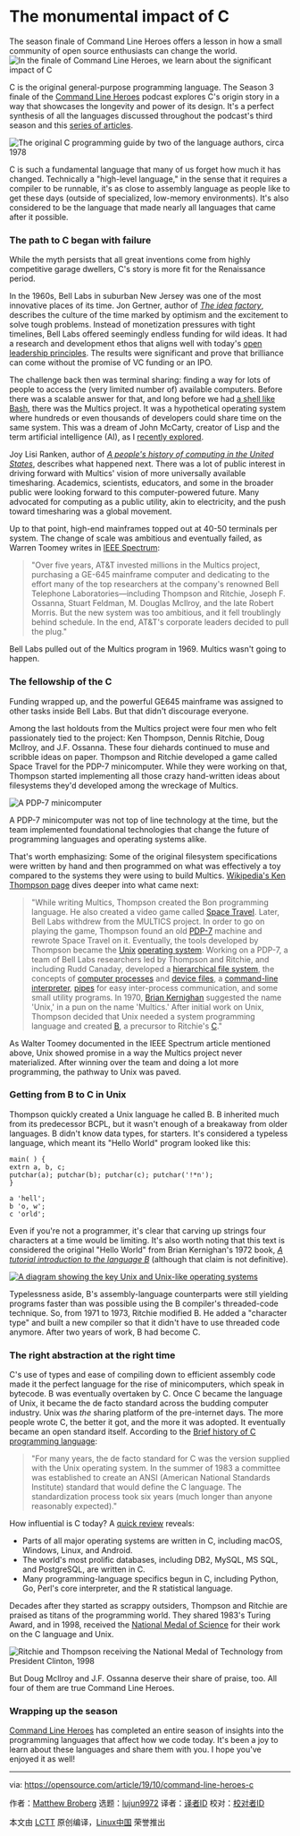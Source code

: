 [#]: collector: (lujun9972)
[#]: translator: ( )
[#]: reviewer: ( )
[#]: publisher: ( )
[#]: url: ( )
[#]: subject: (The monumental impact of C)
[#]: via: (https://opensource.com/article/19/10/command-line-heroes-c)
[#]: author: (Matthew Broberg https://opensource.com/users/mbbroberg)

The monumental impact of C
======
The season finale of Command Line Heroes offers a lesson in how a small
community of open source enthusiasts can change the world.
![In the finale of Command Line Heroes, we learn about the significant impact of C][1]

C is the original general-purpose programming language. The Season 3 finale of the [Command Line Heroes][2] podcast explores C's origin story in a way that showcases the longevity and power of its design. It's a perfect synthesis of all the languages discussed throughout the podcast's third season and this [series of articles][3].

![The original C programming guide by two of the language authors, circa 1978][4]

C is such a fundamental language that many of us forget how much it has changed. Technically a "high-level language," in the sense that it requires a compiler to be runnable, it's as close to assembly language as people like to get these days (outside of specialized, low-memory environments). It's also considered to be the language that made nearly all languages that came after it possible.

### The path to C began with failure

While the myth persists that all great inventions come from highly competitive garage dwellers, C's story is more fit for the Renaissance period.

In the 1960s, Bell Labs in suburban New Jersey was one of the most innovative places of its time. Jon Gertner, author of [_The idea factory_][5], describes the culture of the time marked by optimism and the excitement to solve tough problems. Instead of monetization pressures with tight timelines, Bell Labs offered seemingly endless funding for wild ideas. It had a research and development ethos that aligns well with today's [open leadership principles][6]. The results were significant and prove that brilliance can come without the promise of VC funding or an IPO.

The challenge back then was terminal sharing: finding a way for lots of people to access the (very limited number of) available computers. Before there was a scalable answer for that, and long before we had [a shell like Bash][7], there was the Multics project. It was a hypothetical operating system where hundreds or even thousands of developers could share time on the same system. This was a dream of John McCarty, creator of Lisp and the term artificial intelligence (AI), as I [recently explored][8].

Joy Lisi Ranken, author of [_A people's history of computing in the United States_][9], describes what happened next. There was a lot of public interest in driving forward with Multics' vision of more universally available timesharing. Academics, scientists, educators, and some in the broader public were looking forward to this computer-powered future. Many advocated for computing as a public utility, akin to electricity, and the push toward timesharing was a global movement.

Up to that point, high-end mainframes topped out at 40-50 terminals per system. The change of scale was ambitious and eventually failed, as Warren Toomey writes in [IEEE Spectrum][10]:

> "Over five years, AT&amp;T invested millions in the Multics project, purchasing a GE-645 mainframe computer and dedicating to the effort many of the top researchers at the company's renowned Bell Telephone Laboratories—including Thompson and Ritchie, Joseph F. Ossanna, Stuart Feldman, M. Douglas McIlroy, and the late Robert Morris. But the new system was too ambitious, and it fell troublingly behind schedule. In the end, AT&amp;T's corporate leaders decided to pull the plug."

Bell Labs pulled out of the Multics program in 1969. Multics wasn't going to happen.

### The fellowship of the C

Funding wrapped up, and the powerful GE645 mainframe was assigned to other tasks inside Bell Labs. But that didn't discourage everyone.

Among the last holdouts from the Multics project were four men who felt passionately tied to the project: Ken Thompson, Dennis Ritchie, Doug McIlroy, and J.F. Ossanna. These four diehards continued to muse and scribble ideas on paper. Thompson and Ritchie developed a game called Space Travel for the PDP-7 minicomputer. While they were working on that, Thompson started implementing all those crazy hand-written ideas about filesystems they'd developed among the wreckage of Multics.

![A PDP-7 minicomputer][11]

A PDP-7 minicomputer was not top of line technology at the time, but the team implemented foundational technologies that change the future of programming languages and operating systems alike.

That's worth emphasizing: Some of the original filesystem specifications were written by hand and then programmed on what was effectively a toy compared to the systems they were using to build Multics. [Wikipedia's Ken Thompson page][12] dives deeper into what came next:

> "While writing Multics, Thompson created the Bon programming language. He also created a video game called [Space Travel][13]. Later, Bell Labs withdrew from the MULTICS project. In order to go on playing the game, Thompson found an old [PDP-7][14] machine and rewrote Space Travel on it. Eventually, the tools developed by Thompson became the [Unix][15] [operating system][16]: Working on a PDP-7, a team of Bell Labs researchers led by Thompson and Ritchie, and including Rudd Canaday, developed a [hierarchical file system][17], the concepts of [computer processes][18] and [device files][19], a [command-line interpreter][20], [pipes][21] for easy inter-process communication, and some small utility programs. In 1970, [Brian Kernighan][22] suggested the name 'Unix,' in a pun on the name 'Multics.' After initial work on Unix, Thompson decided that Unix needed a system programming language and created [B][23], a precursor to Ritchie's [C][24]."

As Walter Toomey documented in the IEEE Spectrum article mentioned above, Unix showed promise in a way the Multics project never materialized. After winning over the team and doing a lot more programming, the pathway to Unix was paved.

### Getting from B to C in Unix

Thompson quickly created a Unix language he called B. B inherited much from its predecessor BCPL, but it wasn't enough of a breakaway from older languages. B didn't know data types, for starters. It's considered a typeless language, which meant its "Hello World" program looked like this:


```
main( ) {
extrn a, b, c;
putchar(a); putchar(b); putchar(c); putchar('!*n');
}

a 'hell';
b 'o, w';
c 'orld';
```

Even if you're not a programmer, it's clear that carving up strings four characters at a time would be limiting. It's also worth noting that this text is considered the original "Hello World" from Brian Kernighan's 1972 book, [_A tutorial introduction to the language B_][25] (although that claim is not definitive).

[![A diagram showing the key Unix and Unix-like operating systems][26]][27]

Typelessness aside, B's assembly-language counterparts were still yielding programs faster than was possible using the B compiler's threaded-code technique. So, from 1971 to 1973, Ritchie modified B. He added a "character type" and built a new compiler so that it didn't have to use threaded code anymore. After two years of work, B had become C.

### The right abstraction at the right time

C's use of types and ease of compiling down to efficient assembly code made it the perfect language for the rise of minicomputers, which speak in bytecode. B was eventually overtaken by C. Once C became the language of Unix, it became the de facto standard across the budding computer industry. Unix was _the_ sharing platform of the pre-internet days. The more people wrote C, the better it got, and the more it was adopted. It eventually became an open standard itself. According to the [Brief history of C programming language][28]:

> "For many years, the de facto standard for C was the version supplied with the Unix operating system. In the summer of 1983 a committee was established to create an ANSI (American National Standards Institute) standard that would define the C language. The standardization process took six years (much longer than anyone reasonably expected)."

How influential is C today? A [quick review][29] reveals:

  * Parts of all major operating systems are written in C, including macOS, Windows, Linux, and Android.
  * The world's most prolific databases, including DB2, MySQL, MS SQL, and PostgreSQL, are written in C.
  * Many programming-language specifics begun in C, including Python, Go, Perl's core interpreter, and the R statistical language.



Decades after they started as scrappy outsiders, Thompson and Ritchie are praised as titans of the programming world. They shared 1983's Turing Award, and in 1998, received the [National Medal of Science][30] for their work on the C language and Unix. 

![Ritchie and Thompson receiving the National Medal of Technology from President Clinton, 1998][31]

But Doug McIlroy and J.F. Ossanna deserve their share of praise, too. All four of them are true Command Line Heroes.

### Wrapping up the season

[Command Line Heroes][2] has completed an entire season of insights into the programming languages that affect how we code today. It's been a joy to learn about these languages and share them with you. I hope you've enjoyed it as well!

--------------------------------------------------------------------------------

via: https://opensource.com/article/19/10/command-line-heroes-c

作者：[Matthew Broberg][a]
选题：[lujun9972][b]
译者：[译者ID](https://github.com/译者ID)
校对：[校对者ID](https://github.com/校对者ID)

本文由 [LCTT](https://github.com/LCTT/TranslateProject) 原创编译，[Linux中国](https://linux.cn/) 荣誉推出

[a]: https://opensource.com/users/mbbroberg
[b]: https://github.com/lujun9972
[1]: https://opensource.com/sites/default/files/styles/image-full-size/public/lead-images/commnad_line_hereos_ep8_header_opensourcedotcom.png?itok=d7MJQHFJ (In the finale of Command Line Heroes, we learn about the significant impact of C)
[2]: https://www.redhat.com/en/command-line-heroes
[3]: https://opensource.com/tags/command-line-heroes-podcast
[4]: https://opensource.com/sites/default/files/uploads/2482009942_6caea217e0_c.jpg (The original C programming guide by two of the language authors, circa 1978)
[5]: https://en.wikipedia.org/wiki/The_Idea_Factory
[6]: https://opensource.com/open-organization/18/12/what-is-open-leadership
[7]: https://opensource.com/19/9/command-line-heroes-bash
[8]: https://opensource.com/article/19/9/command-line-heroes-lisp
[9]: https://www.hup.harvard.edu/catalog.php?isbn=9780674970977
[10]: https://spectrum.ieee.org/tech-history/cyberspace/the-strange-birth-and-long-life-of-unix
[11]: https://opensource.com/sites/default/files/uploads/800px-pdp7-oslo-2005.jpeg (A PDP-7 minicomputer)
[12]: https://en.wikipedia.org/wiki/Ken_Thompson
[13]: https://en.wikipedia.org/wiki/Space_Travel_(video_game)
[14]: https://en.wikipedia.org/wiki/PDP-7
[15]: https://en.wikipedia.org/wiki/Unix
[16]: https://en.wikipedia.org/wiki/Operating_system
[17]: https://en.wikipedia.org/wiki/File_system#Aspects_of_file_systems
[18]: https://en.wikipedia.org/wiki/Process_(computing)
[19]: https://en.wikipedia.org/wiki/Device_file
[20]: https://en.wikipedia.org/wiki/Command-line_interface#Command-line_interpreter
[21]: https://en.wikipedia.org/wiki/Pipeline_(Unix)
[22]: https://en.wikipedia.org/wiki/Brian_Kernighan
[23]: https://en.wikipedia.org/wiki/B_(programming_language)
[24]: https://en.wikipedia.org/wiki/C_(programming_language)
[25]: https://www.bell-labs.com/usr/dmr/www/btut.pdf
[26]: https://opensource.com/sites/default/files/uploads/640px-unix_history-simple.svg_.png (A diagram showing the key Unix and Unix-like operating systems)
[27]: https://commons.wikimedia.org/w/index.php?curid=1801948
[28]: http://cs-fundamentals.com/c-programming/history-of-c-programming-language.php
[29]: https://www.toptal.com/c/after-all-these-years-the-world-is-still-powered-by-c-programming
[30]: https://www.nsf.gov/od/nms/medal.jsp
[31]: https://opensource.com/sites/default/files/uploads/medal.jpeg (Ritchie and Thompson receiving the National Medal of Technology from President Clinton, 1998)
